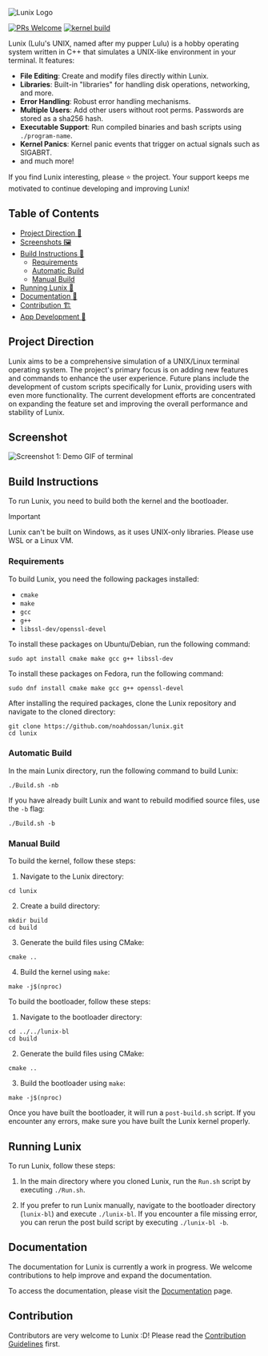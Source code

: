 ![Lunix Logo](https://github.com/noahdossan/lunix/blob/main/images/lunix-logo-lowres.png)

[![PRs Welcome](https://img.shields.io/badge/PRs-welcome-brightgreen.svg?style=flat-square)](https://makeapullrequest.com) 
[![kernel build](https://github.com/noahdossan/Lunix/actions/workflows/kernel-build.yml/badge.svg)](https://github.com/noahdossan/Lunix/actions/workflows/kernel-build.yml)

Lunix (Lulu's UNIX, named after my pupper Lulu) is a hobby operating system written in C++ that simulates a UNIX-like environment in your terminal. It features:

- **File Editing**: Create and modify files directly within Lunix.
- **Libraries**: Built-in "libraries" for handling disk operations, networking, and more.
- **Error Handling**: Robust error handling mechanisms.
- **Multiple Users**: Add other users without root perms. Passwords are stored as a sha256 hash.
- **Executable Support**: Run compiled binaries and bash scripts using `./program-name`.
- **Kernel Panics**: Kernel panic events that trigger on actual signals such as SIGABRT.
- and much more!

If you find Lunix interesting, please ⭐ the project. Your support keeps me motivated to continue developing and improving Lunix!

## Table of Contents
- [Project Direction 🚀](#project-direction)
- [Screenshots 🖼️](#screenshot)
- [Build Instructions 🔨](#build-instructions)
  - [Requirements](#requirements)
  - [Automatic Build](#automatic-build)
  - [Manual Build](#manual-build)
- [Running Lunix 🏃](#running-lunix)
- [Documentation 📖](#documentation)
- [Contribution 🏗️](#contribution)
- [App Development 💾](#app-development)

## Project Direction
Lunix aims to be a comprehensive simulation of a UNIX/Linux terminal operating system. The project's primary focus is on adding new features and commands to enhance the user experience. Future plans include the development of custom scripts specifically for Lunix, providing users with even more functionality. The current development efforts are concentrated on expanding the feature set and improving the overall performance and stability of Lunix.

## Screenshot

![Screenshot 1: Demo GIF of terminal](https://github.com/noahdossan/Lunix/blob/9752eb99282886595c5743513ea651e4653bfe66/images/demo.gif)

## Build Instructions

To run Lunix, you need to build both the kernel and the bootloader.

> [!IMPORTANT]
> Lunix can't be built on Windows, as it uses UNIX-only libraries. Please use WSL or a Linux VM.

### Requirements

To build Lunix, you need the following packages installed:

- `cmake`
- `make`
- `gcc`
- `g++`
- `libssl-dev/openssl-devel`

To install these packages on Ubuntu/Debian, run the following command:
```
sudo apt install cmake make gcc g++ libssl-dev
```

To install these packages on Fedora, run the following command:
```
sudo dnf install cmake make gcc g++ openssl-devel
```

After installing the required packages, clone the Lunix repository and navigate to the cloned directory:
```
git clone https://github.com/noahdossan/lunix.git
cd lunix
```

### Automatic Build

In the main Lunix directory, run the following command to build Lunix:
```
./Build.sh -nb
```
If you have already built Lunix and want to rebuild modified source files, use the `-b` flag:
```
./Build.sh -b
```

### Manual Build

To build the kernel, follow these steps:

1. Navigate to the Lunix directory:
```
cd lunix
```

2. Create a build directory:
```
mkdir build
cd build
```

3. Generate the build files using CMake:
```
cmake ..
```

4. Build the kernel using `make`:
```
make -j$(nproc)
```

To build the bootloader, follow these steps:

1. Navigate to the bootloader directory:
```
cd ../../lunix-bl
cd build
```

2. Generate the build files using CMake:
```
cmake ..
```

3. Build the bootloader using `make`:
```
make -j$(nproc)
```

Once you have built the bootloader, it will run a `post-build.sh` script. If you encounter any errors, make sure you have built the Lunix kernel properly.

## Running Lunix

To run Lunix, follow these steps:

1. In the main directory where you cloned Lunix, run the `Run.sh` script by executing `./Run.sh`.

2. If you prefer to run Lunix manually, navigate to the bootloader directory (`lunix-bl`) and execute `./lunix-bl`. If you encounter a file missing error, you can rerun the post build script by executing `./lunix-bl -b`.


## Documentation

The documentation for Lunix is currently a work in progress. We welcome contributions to help improve and expand the documentation.

To access the documentation, please visit the [Documentation](/docs) page.


## Contribution
Contributors are very welcome to Lunix :D! Please read the [Contribution Guidelines](/CONTRIBUTING.md) first.
